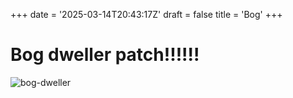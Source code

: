 +++
date = '2025-03-14T20:43:17Z'
draft = false
title = 'Bog'
+++

# Bog dweller patch!!!!!!

![bog-dweller](bog_dweller_patch.JPG)